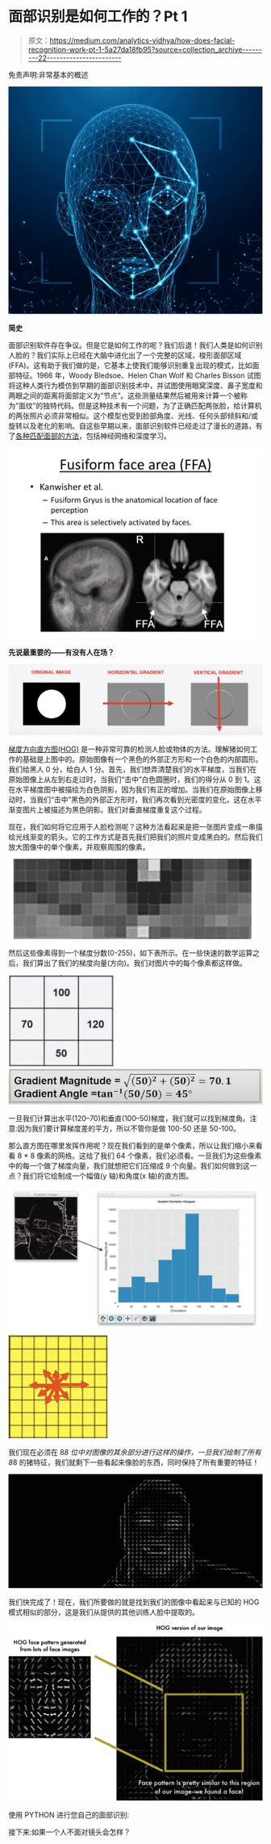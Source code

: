 # 面部识别是如何工作的？Pt 1

> 原文：<https://medium.com/analytics-vidhya/how-does-facial-recognition-work-pt-1-5a27da18fb95?source=collection_archive---------22----------------------->

免责声明:非常基本的概述

![](img/b0f89fd4212d1cc3edb7906109509831.png)

**简史**

面部识别软件存在争议。但是它是如何工作的呢？我们后退！我们人类是如何识别人脸的？我们实际上已经在大脑中进化出了一个完整的区域，梭形面部区域(FFA)。这有助于我们做的是，它基本上使我们能够识别重复出现的模式，比如面部特征。1966 年，Woody Bledsoe、Helen Chan Wolf 和 Charles Bisson 试图将这种人类行为模仿到早期的面部识别技术中，并试图使用眼窝深度、鼻子宽度和两眼之间的距离将面部定义为“节点”。这些测量结果然后被用来计算一个被称为“面纹”的独特代码。但是这种技术有一个问题，为了正确匹配两张脸，给计算机的两张照片必须非常相似。这个模型也受到脸部角度、光线、任何头部倾斜和/或旋转以及老化的影响。自这些早期以来，面部识别软件已经走过了漫长的道路，有了[各种匹配面部的方法](https://towardsdatascience.com/face-recognition-for-beginners-a7a9bd5eb5c2)，包括神经网络和深度学习。

![](img/87961450f8c9f61618f3489f364a929d.png)

**先说最重要的——有没有人在场？**

![](img/9efab6f4e862cad8b71e2b5e1626f6da.png)

[梯度方向直方图(HOG)](http://lear.inrialpes.fr/people/triggs/pubs/Dalal-cvpr05.pdf) 是一种非常可靠的检测人脸或物体的方法。理解猪如何工作的基础是上图中的。原始图像有一个黑色的外部正方形和一个白色的内部圆形。我们给黑人 0 分，给白人 1 分。首先，我们想弄清楚我们的水平梯度，当我们在原始图像上从左到右走过时，当我们“击中”白色圆圈时，我们的得分从 0 到 1。这在水平梯度图中被描绘为白色阴影，因为我们有正的增加。当我们在原始图像上移动时，当我们“击中”黑色的外部正方形时，我们再次看到光密度的变化，这在水平渐变图片上被描述为黑色阴影。我们对垂直梯度重复这个过程。

现在，我们如何将它应用于人脸检测呢？这种方法看起来是把一张图片变成一串描绘光线渐变的箭头。它的工作方式是首先我们把我们的照片变成黑白的。然后我们放大图像中的单个像素，并观察周围的像素。

![](img/5f0a32e80f90e0ebe28c98fba9a8c0db.png)

然后这些像素得到一个梯度分数(0-255)，如下表所示。在一些快速的数学运算之后，我们算出了我们的梯度向量(方向)。我们对图片中的每个像素都这样做。

![](img/5b325b6a1c1f33c489585b51e4a34ba5.png)![](img/46e3dc0fb3721e06ab08427f5ccbd8e6.png)

一旦我们计算出水平(120–70)和垂直(100–50)梯度，我们就可以找到梯度角。注意:因为我们要计算梯度差的平方，所以不管你是做 100-50 还是 50-100。

那么直方图在哪里发挥作用呢？现在我们看到的是单个像素，所以让我们缩小来看看 8 * 8 像素的网格。这给了我们 64 个像素，我们必须看。一旦我们为这些像素中的每一个做了梯度向量，我们就想把它们压缩成 9 个向量。我们如何做到这一点？我们将它绘制成一个幅值(y 轴)和角度(x 轴)的直方图。

![](img/546938dc3b162d3f69a2ccdc078c31a3.png)![](img/66fedc18330da07ccff4d35ecfca01f5.png)

我们现在必须在 8*8 位中对图像的其余部分进行这样的操作，一旦我们绘制了所有 8*8 的猪特征，我们就剩下一些看起来像脸的东西，同时保持了所有重要的特征！

![](img/76ce1c2bc714cb5ff39aab48f5e9db27.png)

我们快完成了！现在，我们所要做的就是找到我们的图像中看起来与已知的 HOG 模式相似的部分，这是我们从提供的其他训练人脸中提取的。

![](img/7789f70e88dd70e883f0516dfadc48ac.png)

使用 PYTHON 进行您自己的面部识别:

接下来:如果一个人不面对镜头会怎样？